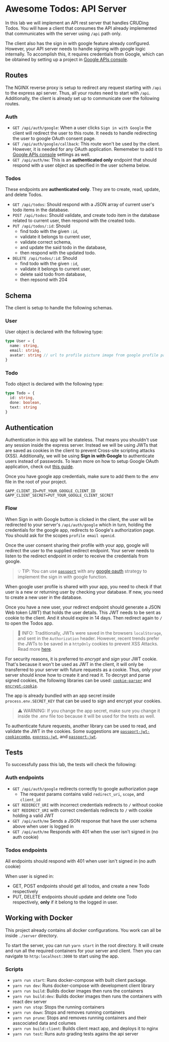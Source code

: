 # Awesome Todos: API Server

In this lab we will implement an API rest server that handles CRUDing Todos. You will have a client that consumes the API already implemented that communicates with the server using `/api` path only.

The client also has the sign in with google feature already configured. However, your API server needs to handle signing with google logic internally. To accomplish this, it requires credentials from Google, which can be obtained by setting up a project in [Google APIs console](https://console.cloud.google.com/apis/credentials).

## Routes

The NGINX reverse proxy is setup to redirect any request starting with `/api` to the express api server. Thus, all your routes need to start with `/api`. Additionally, the client is already set up to communicate over the following routes.

### Auth

- `GET /api/auth/google`: When a user clicks `Sign in with Google` the client will redirect the user to this route. It needs to handle redirecting the user to google OAuth consent page.
- `GET /api/auth/google/callback`: This route won't be used by the client. However, it is needed for any OAuth application. Rememeber to add it to [Google APIs console](https://console.cloud.google.com/apis/credentials) settings as well.
- `GET /api/auth/me`: This is an **authenticated only** endpoint that should respond with a user object as specified in the user schema below.

### Todos

These endpoints are **authenticated only**. They are to create, read, update, and delete Todos.

- `GET /api/todos`: Should respond with a JSON array of current user's todo items in the database.
- `POST /api/todos`: Should validate, and create todo item in the database related to current user, then respond with the created todo.
- `PUT /api/todos/:id`: Should
  - find todo with the given `:id`,
  - validate it belongs to current user,
  - validate correct schema,
  - and update the said todo in the database,
  - then respond with the updated todo.
- `DELETE /api/todos/:id`: Should
  - find todo with the given `:id`,
  - validate it belongs to current user,
  - delete said todo from database,
  - then repsond with 204

## Schema

The client is setup to handle the following schemas.

### User

User object is declared with the following type:

```ts
type User = {
  name: string,
  email: string,
  avatar: string // url to profile picture image from google profile payload
}
```

### Todo

Todo object is declared with the following type:

```ts
type Todo = {
  id: string,
  done: boolean,
  text: string
}
```

## Authentication

Authentication in this app will be stateless. That means you shouldn't use any session inside the express server. Instead we will be using JWTs that are saved as cookies in the client to prevent Cross-site scripting attacks (XSS). Additionally, we will be using **Sign in with Google** to authenticate users instead of passwords. To learn more on how to setup Google OAuth application, check out [this guide](./GoogleOAuth.md).

Once you have google app credentials, make sure to add them to the .env file in the root of your project.

```env
GAPP_CLIENT_ID=PUT_YOUR_GOOGLE_CLIENT_ID
GAPP_CLIENT_SECRET=PUT_YOUR_GOOGLE_CLIENT_SECRET
```

### Flow

When Sign in with Google button is clicked in the client, the user will be redirected to your server's `/api/auth/google` which in turn, holding the credentials for the google app, redirects to Google's authorization page. You should ask for the scopes `profile email openid`.

Once the user consent sharing their profile with your app, google will redirect the user to the supplied redirect endpoint. Your server needs to listen to the redirect endpoint in order to receive the credentials from google.

> 💡 TIP: You can use [`passport`](https://www.npmjs.com/package/passport) with any [google oauth](http://www.passportjs.org/packages/passport-google-oauth20) strategy to implement the sign in with google function.

When google user profile is shared with your app, you need to check if that user is a new or returning user by checking your database. If new, you need to create a new user in the database.

Once you have a new user, your redirect endpoint should generate a JSON Web token (JWT) that holds the user details. This JWT needs to be sent as cookie to the client. And it should expire in 14 days. Then redirect again to `/` to open the Todos app.

> 📍 INFO: Traditionally, JWTs were saved in the browsers `localStorage`, and sent in the `Authorization` header. However, recent trends prefer the JWTs to be saved in a `httpOnly` cookies to prevent XSS Attacks. Read more [here](https://stormpath.com/blog/token-auth-spa).

For security reasons, it is preferred to *encrypt* and *sign* your JWT cookie. That's because it won't be used as JWT in the client, it will only be transferred to your server with future requests as a cookie. Thus, only your server should know how to create it and read it. To decrypt and parse signed cookies, the following libraries can be used: [`cookie-parser`](https://www.npmjs.com/package/cookie-parser) and [`encrypt-cookie`](https://www.npmjs.com/package/encrypt-cookie).

The app is already bundled with an app secret inside `process.env.SECRET_KEY` that can be used to sign and encrypt your cookies.

> ⚠️ WARNING: If you change the app secret, make sure you change it inside the .env file too because it will be used for the tests as well.

To authenticate future requests, another library can be used to read, and validate the JWT in the cookies. Some suggestions are [`passport-jwt-cookiecombo`](http://www.passportjs.org/packages/passport-jwt-cookiecombo/), [`express-jwt`](https://www.npmjs.com/package/express-jwt), and [`passport-jwt`](http://www.passportjs.org/packages/passport-jwt/).

## Tests

To successfully pass this lab, the tests will check the following:

### Auth endpoints

- `GET /api/auth/google` redirects correctly to google authorization page
  - The request params contains valid `redirect_uri`, `scope`, and `client_id`
- `GET REDIRECT_URI` with incorrect credentials redirects to `/` without cookie
- `GET REDIRECT_URI` with correct credentials redirects to `/` with cookie holding a valid JWT
- `GET /api/auth/me` Sends a JSON response that have the user schema above when user is logged in
- `GET /api/auth/me` Responds with 401 when the user isn't signed in (no auth cookie)

### Todos endpoints

All endpoints should respond with 401 when user isn't signed in (no auth cookie)

When user is signed in:

- GET, POST endpoints should get all todos, and create a new Todo respectively
- PUT, DELETE endpoints should update and delete one Todo respectively, **only** if it belong to the logged in user.

## Working with Docker

This project already contains all docker configurations. You work can all be inside `./server` directory.

To start the server, you can run `yarn start` in the root directory. It will create and run all the required containers for your server and client. Then you can navigate to `http:localhost:3000` to start using the app.

### Scripts

- `yarn run start`: Runs docker-compose with built client package.
- `yarn run dev`: Runs docker-compose with development client library
- `yarn run build`: Builds docker images then runs the containers
- `yarn run build:dev`: Builds docker images then runs the containers with react dev server
- `yarn run stop`: Stops the running containers
- `yarn run down`: Stops and removes running containers
- `yarn run prune`: Stops and removes running containers and their asscociated data and columes
- `yarn run build:client`: Builds client react app, and deploys it to nginx
- `yarn run test`: Runs auto grading tests agains the api server
